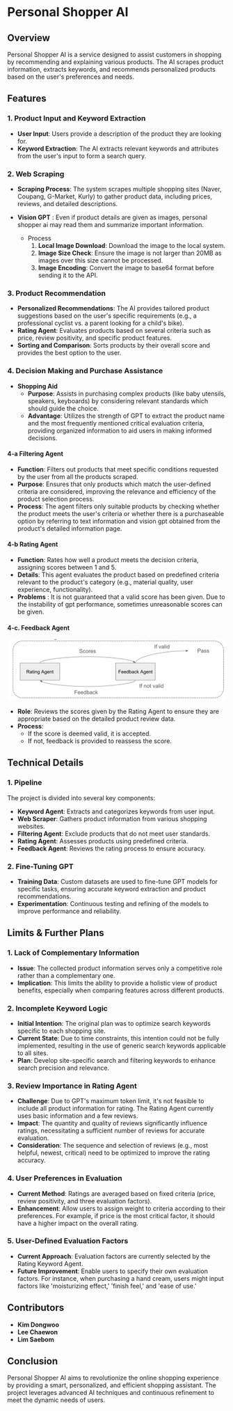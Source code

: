 # Personal Shopper AI

## Overview
Personal Shopper AI is a service designed to assist customers in shopping by recommending and explaining various products. The AI scrapes product information, extracts keywords, and recommends personalized products based on the user's preferences and needs. 

## Features

### 1. Product Input and Keyword Extraction
- **User Input**: Users provide a description of the product they are looking for.
- **Keyword Extraction**: The AI extracts relevant keywords and attributes from the user's input to form a search query.

### 2. Web Scraping
- **Scraping Process**: The system scrapes multiple shopping sites (Naver, Coupang, G-Market, Kurly) to gather product data, including prices, reviews, and detailed descriptions.
- **Vision GPT** : Even if product details are given as images, personal shopper ai may read them and summarize important information.

    - Process
        1. **Local Image Download**: Download the image to the local system.
        2. **Image Size Check**: Ensure the image is not larger than 20MB as images over this size cannot be processed.
        3. **Image Encoding**: Convert the image to base64 format before sending it to the API.


### 3. Product Recommendation
- **Personalized Recommendations**: The AI provides tailored product suggestions based on the user's specific requirements (e.g., a professional cyclist vs. a parent looking for a child's bike).
- **Rating Agent**: Evaluates products based on several criteria such as price, review positivity, and specific product features.
- **Sorting and Comparison**: Sorts products by their overall score and provides the best option to the user.

### 4. Decision Making and Purchase Assistance
- **Shopping Aid**
  - **Purpose**: Assists in purchasing complex products (like baby utensils, speakers, keyboards) by considering relevant standards which should guide the choice.
  - **Advantage**: Utilizes the strength of GPT to extract the product name and the most frequently mentioned critical evaluation criteria, providing organized information to aid users in making informed decisions.

#### 4-a Filtering Agent

- **Function**: Filters out products that meet specific conditions requested by the user from all the products scraped.
- **Purpose**: Ensures that only products which match the user-defined criteria are considered, improving the relevance and efficiency of the product selection process.
- **Process**: The agent filters only suitable products by checking whether the product meets the user's criteria or whether there is a purchaseable option by referring to text information and vision gpt obtained from the product's detailed information page.

#### 4-b Rating Agent

- **Function**: Rates how well a product meets the decision criteria, assigning scores between 1 and 5.
- **Details**: This agent evaluates the product based on predefined criteria relevant to the product's category (e.g., material quality, user experience, functionality).
- **Problems** : It is not guaranteed that a valid score has been given. Due to the instability of gpt performance, sometimes unreasonable scores can be given.

#### 4-c. Feedback Agent
![rating_agent](./database/imgs/reasoning.png)
- **Role**: Reviews the scores given by the Rating Agent to ensure they are appropriate based on the detailed product review data.
- **Process**:
  - If the score is deemed valid, it is accepted.
  - If not, feedback is provided to reassess the score.


## Technical Details

### 1. Pipeline
The project is divided into several key components:
- **Keyword Agent**: Extracts and categorizes keywords from user input.
- **Web Scraper**: Gathers product information from various shopping websites.
- **Filtering Agent**: Exclude products that do not meet user standards.
- **Rating Agent**: Assesses products using predefined criteria.
- **Feedback Agent**: Reviews the rating process to ensure accuracy.

### 2. Fine-Tuning GPT
- **Training Data**: Custom datasets are used to fine-tune GPT models for specific tasks, ensuring accurate keyword extraction and product recommendations.
- **Experimentation**: Continuous testing and refining of the models to improve performance and reliability.

## Limits & Further Plans

### 1. Lack of Complementary Information

- **Issue**: The collected product information serves only a competitive role rather than a complementary one.
- **Implication**: This limits the ability to provide a holistic view of product benefits, especially when comparing features across different products.

### 2. Incomplete Keyword Logic

- **Initial Intention**: The original plan was to optimize search keywords specific to each shopping site.
- **Current State**: Due to time constraints, this intention could not be fully implemented, resulting in the use of generic search keywords applicable to all sites.
- **Plan**: Develop site-specific search and filtering keywords to enhance search precision and relevance.

### 3. Review Importance in Rating Agent

- **Challenge**: Due to GPT's maximum token limit, it's not feasible to include all product information for rating. The Rating Agent currently uses basic information and a few reviews.
- **Impact**: The quantity and quality of reviews significantly influence ratings, necessitating a sufficient number of reviews for accurate evaluation.
- **Consideration**: The sequence and selection of reviews (e.g., most helpful, newest, critical) need to be optimized to improve the rating accuracy.

### 4. User Preferences in Evaluation

- **Current Method**: Ratings are averaged based on fixed criteria (price, review positivity, and three evaluation factors).
- **Enhancement**: Allow users to assign weight to criteria according to their preferences. For example, if price is the most critical factor, it should have a higher impact on the overall rating.

### 5. User-Defined Evaluation Factors

- **Current Approach**: Evaluation factors are currently selected by the Rating Keyword Agent.
- **Future Improvement**: Enable users to specify their own evaluation factors. For instance, when purchasing a hand cream, users might input factors like 'moisturizing effect,' 'finish feel,' and 'ease of use.'


## Contributors
- **Kim Dongwoo**
- **Lee Chaewon**
- **Lim Saebom**

## Conclusion
Personal Shopper AI aims to revolutionize the online shopping experience by providing a smart, personalized, and efficient shopping assistant. The project leverages advanced AI techniques and continuous refinement to meet the dynamic needs of users.
